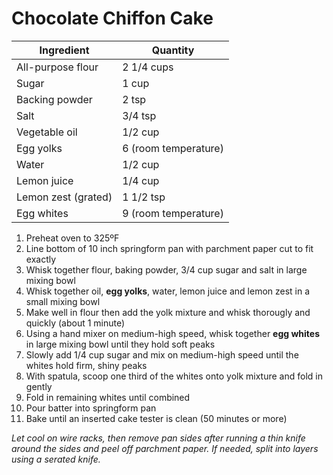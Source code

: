 Chocolate Chiffon Cake
======================

Ingredient | Quantity
---|---
All-purpose flour | 2 1/4 cups
Sugar | 1 cup
Backing powder | 2 tsp
Salt | 3/4 tsp
Vegetable oil | 1/2 cup
Egg yolks | 6 (room temperature)
Water | 1/2 cup
Lemon juice | 1/4 cup
Lemon zest (grated) | 1 1/2 tsp
Egg whites | 9 (room temperature)

1. Preheat oven to 325ºF
2. Line bottom of 10 inch springform pan with parchment paper cut to fit exactly
3. Whisk together flour, baking powder, 3/4 cup sugar and salt in large mixing bowl
4. Whisk together oil, **egg yolks**, water, lemon juice and lemon zest in a small mixing bowl
5. Make well in flour then add the yolk mixture and whisk thorougly and quickly (about 1 minute)
6. Using a hand mixer on medium-high speed, whisk together **egg whites** in large mixing bowl until they hold soft peaks
7. Slowly add 1/4 cup sugar and mix on medium-high speed until the whites hold firm, shiny peaks
8. With spatula, scoop one third of the whites onto yolk mixture and fold in gently
9. Fold in remaining whites until combined
10. Pour batter into springform pan
11. Bake until an inserted cake tester is clean (50 minutes or more)

*Let cool on wire racks, then remove pan sides after running a thin knife around the sides and peel off parchment paper. If needed, split into layers using a serated knife.*
